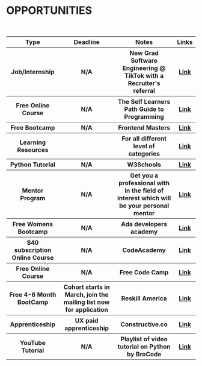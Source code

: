 # OPPORTUNITIES

<table>
  <tr>
    <th> Type </th>
    <th> Deadline </th>
    <th> Notes </th>
    <th> Links </th>
  </tr>
    <br>
  
  <tr>
    <th> Job/Internship </th>
    <th> N/A </th>
    <th> New Grad Software Engineering @ TikTok with a Recruiter's referral </th>
    <th> <a href="https://careers.tiktok.com/position/7002794399815420174/detail?spread=FYKJVKH" target="_blank" > Link </a> </th>
  </tr>
    
  <tr>
    <th> Free Online Course </th>
    <th> N/A </th>
    <th> The Self Learners Path Guide to Programming  </th>
    <th> <a href="https://theworstdev.notion.site/theworstdev/The-Self-Learner-s-Guide-to-Programming-efc9b5bf93294010b1ac02436f3bce4d?ck_subscriber_id=1261761677&utm_source=convertkit&utm_medium=email&utm_campaign=Student+Edition+Issue+%2344%20-%207672810" target="_blank" > Link </a> </th>
  </tr>
    
  <tr>
    <th> Free Bootcamp</th>
    <th> N/A </th>
    <th> Frontend Masters  </th>
    <th> <a href="https://frontendmasters.com/bootcamp/?ck_subscriber_id=1261761677&utm_source=convertkit&utm_medium=email&utm_campaign=Student+Edition+Issue+%2343%20-%207626331" target="_blank" > Link </a> </th>
  </tr>
    
  <tr>
    <th> Learning Resources </th>
    <th> </th>
    <th> For all different level of categories</th>
    <th> <a href="https://free-for.dev/?ck_subscriber_id=1261761677&utm_source=convertkit&utm_medium=email&utm_campaign=Student+Edition+Issue+%2341%20-%207531132#/?id=apis-data-and-ml" target="_blank" > Link </a> </th>
  </tr>
    
  <tr>
    <th> Python Tutorial</th>
    <th> N/A </th>
    <th> W3Schools </th>
    <th> <a href="https://www.w3schools.com/python/default.asp" target="_blank" > Link </a> </th>
  </tr>
    
  <tr>
    <th> Mentor Program </th>
    <th> N/A </th>
    <th> Get you a professional with in the field of interest which will be your personal mentor </th>
    <th> <a href="https://mentorcolor.org/" target="_blank" > Link </a> </th>
  </tr>
    
   <tr>
    <th> Free Womens Bootcamp </th>
    <th> N/A </th>
    <th> Ada developers academy </th>
    <th> <a href="https://adadevelopersacademy.org/timeline/" target="_blank" > Link </a> </th>
  </tr>
    
  <tr>
    <th> $40 subscription Online Course </th>
    <th> N/A </th>
    <th> CodeAcademy  </th>
    <th> <a href="https://www.codecademy.com/learn/paths/full-stack-engineer-career-path" target="_blank" > Link </a> </th>
  </tr>
    
  <tr>
    <th> Free Online Course </th>
    <th> N/A </th>
    <th> Free Code Camp </th>
    <th> <a href="https://www.freecodecamp.org/learn/responsive-web-design/" target="_blank" > Link </a> </th>
  </tr>
  
  <tr>
    <th> Free 4-6 Month BootCamp </th>
    <th> Cohort starts in March, join the mailing list now for application </th>
    <th> Reskill America </th>
    <th> <a href="https://reskillamericans.org/" target="_blank" > Link </a> </th>
  </tr>
  
  <tr>
    <th> Apprenticeship </th>
    <th> UX paid apprenticeship </th>
    <th> Constructive.co </th>
    <th> <a href="https://constructive.co/news-events/sales-marketing-manager-job-nonprofit-design-firm" target="_blank" > Link </a> </th>
  </tr>  
  
  <tr>
    <th> YouTube Tutorial </th>
    <th> N/A </th>
    <th> Playlist of video tutorial on Python by BroCode </th>
    <th> <a href="https://www.youtube.com/watch?v=6VElWbND-zg&list=PLZPZq0r_RZOOkUQbat8LyQii36cJf2SWT&ab_channel=BroCode" target="_blank" > Link </a> </th>
  </tr>  
  
  
  
 </table>
